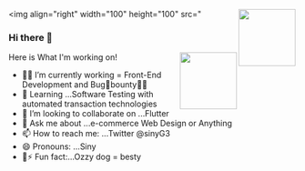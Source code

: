 
<img align="right" width="100" height="100" src="<img align="right" width="100" height="100" src="http://pa1.narvii.com/6838/600c75fa66fdf3bd65b40d9088c3bab346c394e5_00.gif">
### Hi there 👋
<img align="right" width="100" height="100" src="http://pa1.narvii.com/6838/600c75fa66fdf3bd65b40d9088c3bab346c394e5_00.gif">
 
   
   Here is What I'm working on!

- 👩‍💻 I’m currently working = Front-End Development and Bug🐛bounty🐱‍💻
- 🌱 Learning ...Software Testing  with automated transaction technologies
- 👯 I’m looking to collaborate on ...Flutter
- 💬 Ask me about ...e-commerce Web Design or Anything 
- 📫 How to reach me: ...Twitter @sinyG3
- 😄 Pronouns: ...Siny 
- 🐶⚡ Fun fact:...Ozzy dog = besty  

